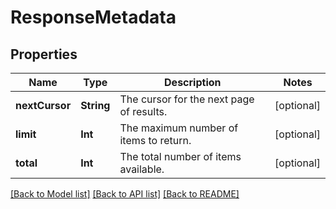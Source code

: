 # ResponseMetadata

## Properties
Name | Type | Description | Notes
------------ | ------------- | ------------- | -------------
**nextCursor** | **String** | The cursor for the next page of results. | [optional] 
**limit** | **Int** | The maximum number of items to return. | [optional] 
**total** | **Int** | The total number of items available. | [optional] 

[[Back to Model list]](../README.md#documentation-for-models) [[Back to API list]](../README.md#documentation-for-api-endpoints) [[Back to README]](../README.md)


